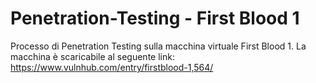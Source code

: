 # Penetration-Testing - First Blood 1
Processo di Penetration Testing sulla macchina virtuale First Blood 1.
La macchina è scaricabile al seguente link: https://www.vulnhub.com/entry/firstblood-1,564/
